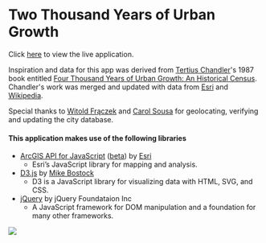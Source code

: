 # Two Thousand Years of Urban Growth

Click [here](http://maps.esri.com/rc/urban/index.html) to view the live application.

Inspiration and data for this app was derived from [Tertius Chandler](https://en.wikipedia.org/wiki/Tertius_Chandler)'s 1987 book entitled [Four Thousand Years of Urban Growth: An Historical Census](http://mellenpress.com/mellenpress.cfm?bookid=4252&pc=9). Chandler's work was merged and updated with data from [Esri](http://www.esri.com/) and [Wikipedia](https://www.wikipedia.org/).

Special thanks to [Witold Frączek](https://www.linkedin.com/in/witold-fraczek-30671b4) and [Carol Sousa](https://www.linkedin.com/in/carol-sousa-97b87a1b) for geolocating, verifying and updating the city database.

#### This application makes use of the following libraries

* [ArcGIS API for JavaScript](https://developers.arcgis.com/javascript/) ([beta](https://developers.arcgis.com/javascript/beta/)) by [Esri](http://www.esri.com/)
  - Esri’s JavaScript library for mapping and analysis.
* [D3.js](http://d3js.org/) by [Mike Bostock](http://bost.ocks.org/mike/)
  - D3 is a JavaScript library for visualizing data with HTML, SVG, and CSS.
* [jQuery](http://jquery.com/) by jQuery Foundataion Inc
  - A JavaScript framework for DOM manipulation and a foundation for many other frameworks.

![](./img/urban-large.gif)
